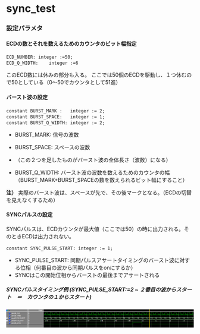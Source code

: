 # sync_test

### 設定パラメタ

#### ECDの数とそれを数えるためのカウンタのビット幅指定

```
ECD_NUMBER:	integer :=50;
ECD_Q_WIDTH:	integer	:=6
```

このECD数には休みの部分も入る。
ここでは50個のECDを駆動し、１つ休むので50としている（0〜50でカウンタとして51進）

#### バースト波の設定

```
constant BURST_MARK : 	integer := 2;
constant BURST_SPACE:	integer := 1;
constant BURST_Q_WIDTH: integer := 2;
```
- BURST_MARK: 信号の波数
- BURST_SPACE: スペースの波数
- （この２つを足したものがバースト波の全体長さ（波数）になる）

- BURST_Q_WIDTH: バースト波の波数を数えるためのカウンタの幅（BURST_MARK+BURST_SPACEの数を数えられるビット幅にすること）

__注）__ 実際のバースト波は、スペースが先で、その後マークとなる。（ECDの切替を見えなくするため）


#### SYNCパルスの設定

SYNCパルスは、ECDカウンタが最大値（ここでは50）の時に出力される。そのときECDは出力されない。

```
constant SYNC_PULSE_START: integer := 1;
```

- SYNC_PULSE_START: 同期パルスアサートタイミングのバースト波に対する位相（何番目の波から同期パルスをonにするか）
- SYNCはこの開始位相からバーストの最後までアサートされる


##### SYNCパルスタイミング例 (SYNC_PULSE_START:=2 ~ ２番目の波からスタート　＝　カウンタの１からスタート) 
![タイミングチャート例](SYNC_timingExample.png )



